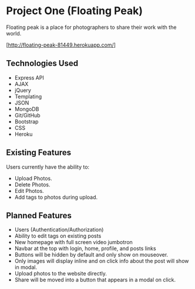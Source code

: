 # Project One (Floating Peak)

Floating peak is a place for photographers to share their work with the world.

[http://floating-peak-81449.herokuapp.com/]

## Technologies Used
* Express API
* AJAX
* jQuery
* Templating
* JSON
* MongoDB
* Git/GitHub
* Bootstrap
* CSS
* Heroku

## Existing Features

Users currently have the ability to:
* Upload Photos.
* Delete Photos.
* Edit Photos.
* Add tags to photos during upload.

## Planned Features
* Users (Authentication/Authorization)
* Ability to edit tags on existing posts
* New homepage with full screen video jumbotron
* Navbar at the top with login, home, profile, and posts links
* Buttons will be hidden by default and only show on mouseover.
* Only images will display inline and on click info about the post will show in modal.
* Upload photos to the website directly.
* Share will be moved into a button that appears in a modal on click.
